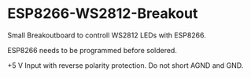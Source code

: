 # ESP8266-WS2812-Breakout
Small Breakoutboard to controll WS2812 LEDs with ESP8266.

ESP8266 needs to be programmed before soldered.

+5 V Input with reverse polarity protection. 
Do not short AGND and GND.
